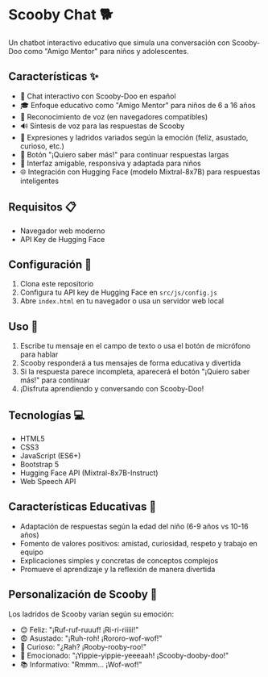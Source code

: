 # Scooby Chat 🐕

Un chatbot interactivo educativo que simula una conversación con Scooby-Doo como "Amigo Mentor" para niños y adolescentes.

## Características ✨

- 💬 Chat interactivo con Scooby-Doo en español
- 🎓 Enfoque educativo como "Amigo Mentor" para niños de 6 a 16 años
- 🎤 Reconocimiento de voz (en navegadores compatibles)
- 🔊 Síntesis de voz para las respuestas de Scooby
- 🐶 Expresiones y ladridos variados según la emoción (feliz, asustado, curioso, etc.)
- 🔄 Botón "¡Quiero saber más!" para continuar respuestas largas
- 🎨 Interfaz amigable, responsiva y adaptada para niños
- 🌐 Integración con Hugging Face (modelo Mixtral-8x7B) para respuestas inteligentes

## Requisitos 📋

- Navegador web moderno
- API Key de Hugging Face

## Configuración 🔧

1. Clona este repositorio
2. Configura tu API key de Hugging Face en `src/js/config.js`
3. Abre `index.html` en tu navegador o usa un servidor web local

## Uso 🚀

1. Escribe tu mensaje en el campo de texto o usa el botón de micrófono para hablar
2. Scooby responderá a tus mensajes de forma educativa y divertida
3. Si la respuesta parece incompleta, aparecerá el botón "¡Quiero saber más!" para continuar
4. ¡Disfruta aprendiendo y conversando con Scooby-Doo!

## Tecnologías 💻

- HTML5
- CSS3
- JavaScript (ES6+)
- Bootstrap 5
- Hugging Face API (Mixtral-8x7B-Instruct)
- Web Speech API

## Características Educativas 🍎

- Adaptación de respuestas según la edad del niño (6-9 años vs 10-16 años)
- Fomento de valores positivos: amistad, curiosidad, respeto y trabajo en equipo
- Explicaciones simples y concretas de conceptos complejos
- Promueve el aprendizaje y la reflexión de manera divertida

## Personalización de Scooby 🐾

Los ladridos de Scooby varían según su emoción:

- 😊 Feliz: "¡Ruf-ruf-ruuuf! ¡Ri-ri-riiiii!"
- 😨 Asustado: "¡Ruh-roh! ¡Rororo-wof-wof!"
- 🤔 Curioso: "¿Rah? ¡Rooby-rooby-roo!"
- 🎉 Emocionado: "¡Yippie-yippie-yeeeaah! ¡Scooby-dooby-doo!"
- 📚 Informativo: "Rmmm... ¡Wof-wof!"
